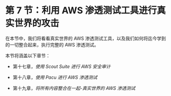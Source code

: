# 第 7 节：利用 AWS 渗透测试工具进行真实世界的攻击

在本节中，我们将看看真实世界的 AWS 渗透测试工具，以及我们如何将迄今学到的一切整合起来，执行完整的 AWS 渗透测试。

本节将涵盖以下章节：

+   第十七章，*使用 Scout Suite 进行 AWS 安全审计*

+   第十八章，*使用 Pacu 进行 AWS 渗透测试*

+   第十九章，*将所有内容整合在一起-真实世界的 AWS 渗透测试*
